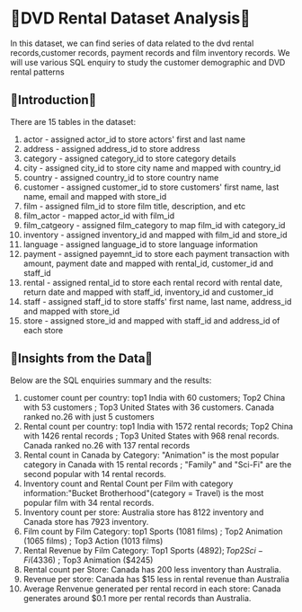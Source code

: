 # 🌟DVD Rental Dataset Analysis🌟
In this dataset, we can find series of data related to the dvd rental records,customer records, payment records and film inventory records. 
We will use various SQL enquiry to study the customer demographic and DVD rental patterns

## 🌟**Introduction**🌟
There are 15 tables in the dataset:
1. actor - assigned actor_id to store actors' first and last name
2. address - assigned address_id to store address
3. category - assigned category_id to store category details
4. city - assigned city_id to store city name and mapped with country_id
5. country - assigned country_id to store country name
6. customer - assigned customer_id to store customers' first name, last name, email and mapped with store_id
7. film - assigned film_id to store film title, description, and etc
8. film_actor - mapped actor_id with film_id 
9. film_catgeory - assigned film_category to map film_id with category_id
10. inventory - assigned inventory_id and mapped with film_id and store_id
11. language - assigned language_id to store language information
12. payment - assigned payemnt_id to store each payment transaction with amount, payment date and mapped with rental_id, customer_id and staff_id
13. rental - assigned rental_id to store each rental record with rental date, return date and mapped with staff_id, inventory_id and customer_id
14. staff - assigned staff_id to store staffs' first name, last name, address_id and mapped with store_id
15. store - assigned store_id and mapped with staff_id and address_id of each store
 
## 🌟Insights from the Data🌟
Below are the SQL enquiries summary and the results:
1. customer count per country: top1 India with 60 customers; Top2 China with 53 customers ; Top3 United States with 36 customers. Canada ranked no.26 with just 5 customers
2. Rental count per country: top1 India with 1572 rental records; Top2 China with 1426 rental records ; Top3 United States with 968 renal records. Canada ranked no.26 with 137 rental records
3. Rental count in Canada by Category: "Animation" is the most popular category in Canada with 15 rental records ; "Family" and "Sci-Fi" are the second popular with 14 rental records.
4. Inventory count and Rental Count per Film with category information:"Bucket Brotherhood"(category = Travel) is the most popular film with 34 rental records.
5. Inventory count per store: Australia store has 8122 inventory and Canada store has 7923 inventory.
6. Film count by Film Category: top1 Sports (1081 films) ; Top2 Animation (1065 films) ; Top3 Action (1013 films)
7. Rental Revenue by Film Category: Top1 Sports ($4892) ; Top2 Sci-Fi ($4336) ; Top3 Animation ($4245)
8. Rental count per Store: Canada has 200 less inventory than Australia.
9. Revenue per store: Canada has $15 less in rental revenue than Australia
10. Average Renvenue generated per rental record in each store: Canada generates around $0.1 more per rental records than Australia.

